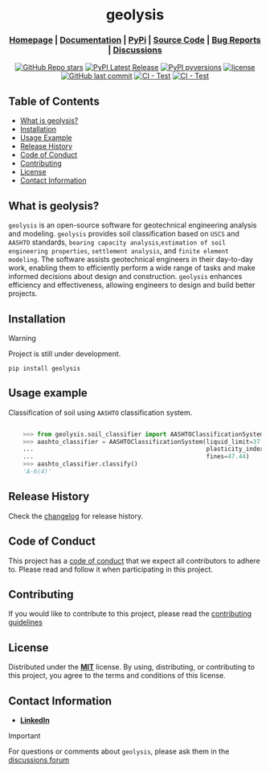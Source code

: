 <div align="center">

<h1> geolysis </h1>

<h3>

[Homepage](https://github.com/patrickboateng/geolysis) | [Documentation](/docs) |
[PyPi](https://pypi.org/project/geolysis/) |
[Source Code](https://github.com/patrickboateng/geolysis/) |
[Bug Reports](https://github.com/patrickboateng/geolysis/issues) |
[Discussions](https://github.com/patrickboateng/geolysis/discussions)

</h3>

[![GitHub Repo stars](https://img.shields.io/github/stars/patrickboateng/geolysis?style=flat)](https://github.com/patrickboateng/geolysis/stargazers)
[![PyPI Latest Release](https://img.shields.io/pypi/v/geolysis?style=flat&logo=pypi&logoColor=white)](https://pypi.org/project/geolysis/)
[![PyPI pyversions](https://img.shields.io/pypi/pyversions/geolysis.svg?style=flat)](https://pypi.python.org/pypi/geolysis/)
[![license](https://img.shields.io/pypi/l/geolysis?style=flat)](https://opensource.org/license/mit/)
[![GitHub last commit](https://img.shields.io/github/last-commit/patrickboateng/geolysis?logo=github&style=flat "Recent geolysis commits")](https://github.com/patrickboateng/geolysis/commits)
[![CI - Test](https://github.com/patrickboateng/geolysis/actions/workflows/unit-tests.yml/badge.svg)](https://github.com/patrickboateng/geolysis/actions/workflows/unit-tests.yml)
[![CI - Test](https://github.com/patrickboateng/geolysis/actions/workflows/build.yml/badge.svg)](https://github.com/patrickboateng/geolysis/actions/workflows/build.yml)

</div>

## Table of Contents

- [What is geolysis?](#what-is-geolysis)
- [Installation](#installation)
- [Usage Example](#usage-example)
- [Release History](#release-history)
- [Code of Conduct](#code-of-conduct)
- [Contributing](#contributing)
- [License](#license)
- [Contact Information](#contact-information)

## What is geolysis?

`geolysis` is an open-source software for geotechnical engineering analysis and
modeling. `geolysis` provides soil classification based on `USCS` and `AASHTO`
standards, `bearing capacity analysis`,`estimation of soil engineering
properties`, `settlement analysis`, and `finite element modeling`. The software
assists geotechnical engineers in their day-to-day work, enabling them to
efficiently perform a wide range of tasks and make informed decisions about
design and construction. `geolysis` enhances efficiency and effectiveness,
allowing engineers to design and build better projects.

## Installation

> [!WARNING]
> Project is still under development.

```shell
pip install geolysis
```

## Usage example

Classification of soil using `AASHTO` classification system.

```python

    >>> from geolysis.soil_classifier import AASHTOClassificationSystem
    >>> aashto_classifier = AASHTOClassificationSystem(liquid_limit=37.7,
    ...                                                plasticity_index=13.9,
    ...                                                fines=47.44)
    >>> aashto_classifier.classify()
    'A-6(4)'

```

## Release History

Check the [changelog](https://github.com/patrickboateng/geolysis/blob/main/CHANGELOG.md)
for release history.

## Code of Conduct

This project has a [code of conduct](https://github.com/patrickboateng/geolysis/blob/main/CODE_OF_CONDUCT.md)
that we expect all contributors to adhere to. Please read and follow it when
participating in this project.

## Contributing

If you would like to contribute to this project, please read the
[contributing guidelines](https://github.com/patrickboateng/geolysis/blob/main/docs/CONTRIBUTING.md#how-to-contribute)

## License

Distributed under the [**MIT**](https://github.com/patrickboateng/geolysis/blob/main/LICENSE.txt)
license. By using, distributing, or contributing to this project, you agree to
the terms and conditions of this license.

## Contact Information

- [**LinkedIn**](https://linkedin.com/in/patrickboateng/)

> [!IMPORTANT]
> For questions or comments about `geolysis`, please ask them in the
> [discussions forum](https://github.com/patrickboateng/geolysis/discussions)
